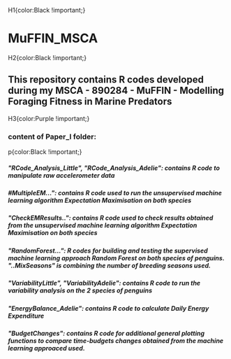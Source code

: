 H1{color:Black !important;}</style>
# MuFFIN_MSCA

H2{color:Black !important;}</style>
## **This repository contains R codes developed during my MSCA - 890284 - MuFFIN - Modelling Foraging Fitness in Marine Predators**

H3{color:Purple !important;}</style>

### content of Paper_I folder: 

p{color:Black !important;}</style>

##### "RCode_Analysis_Little", "RCode_Analysis_Adelie": *contains R code to manipulate raw accelerometer data*

##### #MultipleEM...": *contains R code used to run the unsupervised machine learning algorithm Expectation Maximisation on both species*

##### "CheckEMResults..": *contains R code used to check results obtained from the unsupervised machine learning algorithm Expectation Maximisation on both species*

##### "RandomForest...": *R codes for building and testing the supervised machine learning approach Random Forest on both species of penguins. "..MixSeasons" is combining the number of  breeding seasons used.*

##### "VariabilityLittle", "VariabilityAdelie": *contains R code to run the variability analysis on the 2 species of penguins*

##### "EnergyBalance_Adelie": *contains R code to calculate Daily Energy Expenditure*

##### "BudgetChanges": *contains R code for additional general plotting functions to compare time-budgets changes obtained from the machine learning approaced used.*
